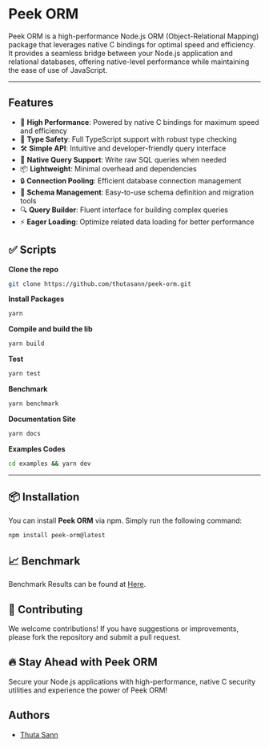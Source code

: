 # **Peek ORM**

Peek ORM is a high-performance Node.js ORM (Object-Relational Mapping) package that leverages native C bindings for optimal speed and efficiency. It provides a seamless bridge between your Node.js application and relational databases, offering native-level performance while maintaining the ease of use of JavaScript.

---

## Features

- 🚀 **High Performance**: Powered by native C bindings for maximum speed and efficiency
- 🔄 **Type Safety**: Full TypeScript support with robust type checking
- 🛠️ **Simple API**: Intuitive and developer-friendly query interface
- 🎯 **Native Query Support**: Write raw SQL queries when needed
- 📦 **Lightweight**: Minimal overhead and dependencies
- 🔒 **Connection Pooling**: Efficient database connection management
- 🎨 **Schema Management**: Easy-to-use schema definition and migration tools
- 🔍 **Query Builder**: Fluent interface for building complex queries
- ⚡ **Eager Loading**: Optimize related data loading for better performance

## ✅ Scripts

**Clone the repo**

```bash
git clone https://github.com/thutasann/peek-orm.git
```

**Install Packages**

```bash
yarn
```

**Compile and build the lib**

```bash
yarn build
```

**Test**

```bash
yarn test
```

**Benchmark**

```bash
yarn benchmark
```

**Documentation Site**

```bash
yarn docs
```

**Examples Codes**

```bash
cd examples && yarn dev
```

---

## 📦 **Installation**

You can install **Peek ORM** via npm. Simply run the following command:

```bash
npm install peek-orm@latest
```

## 📈 Benchmark

Benchmark Results can be found at [Here](./__test__/benchmark/results/).

## 🤝 Contributing

We welcome contributions! If you have suggestions or improvements, please fork the repository and submit a pull request.

## 🔥 Stay Ahead with Peek ORM

Secure your Node.js applications with high-performance, native C security utilities and experience the power of Peek ORM!

## Authors

- [Thuta Sann](https://github.com/thutasann)
